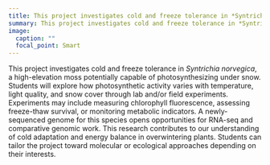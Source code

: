 ```yaml
---
title: This project investigates cold and freeze tolerance in *Syntrichia norvegica*, a high-elevation moss potentially capable of photosynthesizing under snow. Students will explore how photosynthetic activity varies with temperature, light quality, and snow cover through lab and/or field experiments. Experiments may include measuring chlorophyll fluorescence, assessing freeze-thaw survival, or monitoring metabolic indicators. A newly-sequenced genome for this species opens opportunities for RNA-seq and comparative genomic work. This research contributes to our understanding of cold adaptation and energy balance in overwintering plants. Students can tailor the project toward molecular or ecological approaches depending on their interests.
summary: This project investigates cold and freeze tolerance in *Syntrichia norvegica*, a high-elevation moss potentially capable of photosynthesizing under snow. Studen...
image:
  caption: ""
  focal_point: Smart
---
```


This project investigates cold and freeze tolerance in *Syntrichia norvegica*, a high-elevation moss potentially capable of photosynthesizing under snow. Students will explore how photosynthetic activity varies with temperature, light quality, and snow cover through lab and/or field experiments. Experiments may include measuring chlorophyll fluorescence, assessing freeze-thaw survival, or monitoring metabolic indicators. A newly-sequenced genome for this species opens opportunities for RNA-seq and comparative genomic work. This research contributes to our understanding of cold adaptation and energy balance in overwintering plants. Students can tailor the project toward molecular or ecological approaches depending on their interests.
